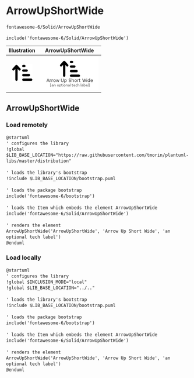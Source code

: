 # ArrowUpShortWide


```text
fontawesome-6/Solid/ArrowUpShortWide
```

```text
include('fontawesome-6/Solid/ArrowUpShortWide')
```



| Illustration | ArrowUpShortWide |
| :---: | :---: |
| ![illustration for Illustration](../../fontawesome-6/Solid/ArrowUpShortWide.png) | ![illustration for ArrowUpShortWide](../../fontawesome-6/Solid/ArrowUpShortWide.Local.png) |




## ArrowUpShortWide

### Load remotely
```plantuml
@startuml
' configures the library
!global $LIB_BASE_LOCATION="https://raw.githubusercontent.com/tmorin/plantuml-libs/master/distribution"

' loads the library's bootstrap
!include $LIB_BASE_LOCATION/bootstrap.puml

' loads the package bootstrap
include('fontawesome-6/bootstrap')

' loads the Item which embeds the element ArrowUpShortWide
include('fontawesome-6/Solid/ArrowUpShortWide')

' renders the element
ArrowUpShortWide('ArrowUpShortWide', 'Arrow Up Short Wide', 'an optional tech label')
@enduml
```

### Load locally
```plantuml
@startuml
' configures the library
!global $INCLUSION_MODE="local"
!global $LIB_BASE_LOCATION="../.."

' loads the library's bootstrap
!include $LIB_BASE_LOCATION/bootstrap.puml

' loads the package bootstrap
include('fontawesome-6/bootstrap')

' loads the Item which embeds the element ArrowUpShortWide
include('fontawesome-6/Solid/ArrowUpShortWide')

' renders the element
ArrowUpShortWide('ArrowUpShortWide', 'Arrow Up Short Wide', 'an optional tech label')
@enduml
```

